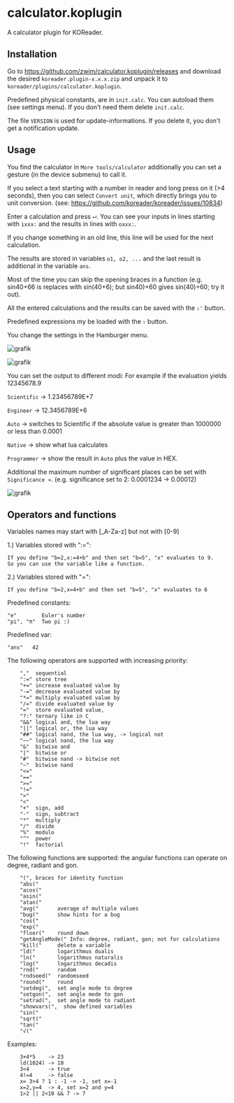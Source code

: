 # calculator.koplugin
A calculator plugin for KOReader.

## Installation
Go to https://github.com/zwim/calculator.koplugin/releases and download the desired `koreader.plugin-x.x.x.zip` and unpack it to `koreader/plugins/calculator.koplugin`.

Predefined physical constants, are in `init.calc`. You can autoload them (see settings menu). If you don't need them delete `init.calc`.

The file `VERSION` is used for update-informations. If you delete it, you don't get a notification update.


## Usage

You find the calculator in `More tools/calculator` additionally you can set a gesture (in the device submenu) to call it.

If you select a text starting with a number in reader and long press on it (>4 seconds), then you can select `Convert unit`, which directly brings you to unit conversion. (see: https://github.com/koreader/koreader/issues/10834)

Enter a calculation and press `⮠`. You can see your inputs in lines starting with `ixxx:` and the results in lines with `oxxx:`.

If you change something in an old line, this line will be used for the next calculation.

The results are stored in variables `o1, o2, ...` and the last result is additional in the variable `ans`.

Most of the time you can skip the opening braces in a function (e.g. sin40+66 is replaces with sin(40+6); but sin40)+60 gives sin(40)+60; try it out).

All the entered calculations and the results can be saved with the `⇩'` button.

Predefined expressions my be loaded with the `⇧` button.

You change the settings in the Hamburger menu.

![grafik](https://user-images.githubusercontent.com/36999612/122679158-18967c80-d1ea-11eb-9a20-177d41908e9b.png)

![grafik](https://user-images.githubusercontent.com/36999612/122679584-c35b6a80-d1eb-11eb-9c31-e28a7008fe89.png)


You can set the output to different modi: For example if the evaluation yields 12345678.9

`Scientific` -> 1.23456789E+7

`Engineer` -> 12.3456789E+6

`Auto` -> switches to Scientific if the absolute value is greater than 1000000 or less than 0.0001

`Native` -> show what lua calculates

`Programmer` -> show the result in `Auto` plus the value in HEX.

Additional the maximum number of significant places can be set with `Significance ≈`. (e.g. significance set to 2: 0.0001234 -> 0.00012)

![grafik](https://user-images.githubusercontent.com/36999612/122679565-af176d80-d1eb-11eb-881a-a06c100efe36.png)


## Operators and functions

Variables names may start with [_A-Za-z] but not with [0-9]

1.) Variables stored with ":=":

    If you define "b=2,x:=4+b" and then set "b=5", "x" evaluates to 9.
    So you can use the variable like a function.

2.) Variables stored with "=":

    If you define "b=2,x=4+b" and then set "b=5", "x" evaluates to 6

Predefined constants:

    "e"        Euler's number
    "pi", "π"  Two pi :)

Predefined var:

    "ans"   42

The following operators are supported with increasing priority:
```
    ","  sequential
    ":=" store tree
    "+=" increase evaluated value by
    "-=" decrease evaluated value by
    "*=" multiply evaluated value by
    "/=" divide evaluated value by
    "="  store evaluated value,
    "?:" ternary like in C
    "&&" logical and, the lua way
    "||" logical or, the lua way
    "##" logical nand, the lua way, -> logical not
    "~~" logical nand, the lua way
    "&"  bitwise and
    "|"  bitwise or
    "#"  bitwise nand -> bitwise not
    "~"  bitwise nand
    "<="
    "=="
    ">="
    "!="
    ">"
    "<"
    "+"  sign, add
    "-"  sign, subtract
    "*"  multiply
    "/"  divide
    "%"  modulo
    "^"  power
    "!"  factorial
```

The following functions are supported:
the angular functions can operate on degree, radiant and gon.
```
    "(", braces for identity function
    "abs("
    "acos("
    "asin("
    "atan("
    "avg("      average of multiple values
    "bug("      show hints for a bug
    "cos("
    "exp("
    "floor("    round down
    "getAngleMode(" Info: degree, radiant, gon; not for calculations
    "kill("     delete a variable
    "ld("       logarithmus dualis
    "ln("       logarithmus naturalis
    "log("      logarithmus decadis
    "rnd("      random
    "rndseed("  randomseed
    "round("    round
    "setdeg(",  set angle mode to degree
    "setgon(",  set angle mode to gon
    "setrad(",  set angle mode to radiant
    "showvars(",  show defined variables
    "sin("
    "sqrt("
    "tan("
    "√("
```

Examples:
```
    3+4*5    -> 23
    ld(1024) -> 10
    3<4      -> true
    4!=4     -> false
    x= 3>4 ? 1 : -1 -> -1, set x=-1
    x=2,y=4  -> 4, set x=2 and y=4
    1>2 || 2<10 && 7 -> 7
```
